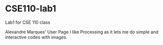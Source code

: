 # CSE110-lab1
Lab1 for CSE 110 class

Alexandre Marques' User Page
I like Processing as it lets me do simple and interactive codes with images.